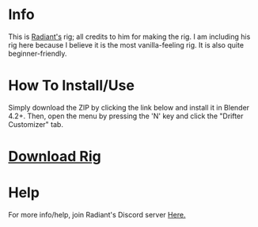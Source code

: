 # Info
This is [Radiant's](https://github.com/Radiantxero) rig; all credits to him for making the rig. I am including his rig here because I believe it is the most vanilla-feeling rig. It is also quite beginner-friendly.

# How To Install/Use
Simply download the ZIP by clicking the link below and install it in Blender 4.2+. Then, open the menu by pressing the 'N' key and click the "Drifter Customizer" tab.

# [Download Rig](https://github.com/Radiantxero/OrionDrift_Rig/releases/download/4.2/DrifterCustomizer.zip)

# Help

For more info/help, join Radiant's Discord server [Here.](https://discord.gg/gACAXXxhaV)
